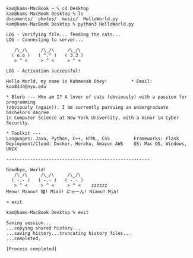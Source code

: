 ```shell
kam@kams-MacBook ~ % cd Desktop
kam@kams-MacBook Desktop % ls
documents/  photos/  music/  HelloWorld.py
kam@kams-MacBook Desktop % python3 HelloWorld.py

LOG - Verifying file... feeding the cats...
LOG - Connecting to server...

   /\_/\     /\_/\     /\_/\  
  ( o.o )   ( ^.^ )   ( 3.3 )
   > ^ <     > ^ <     > ^ < 

LOG - Activation successful!

Hello World, my name is Kahmeeah Obey!         * Email: kao8144@nyu.edu

* Blurb --- Who am I? A lover of cats (obviously) with a passion for programming
(obviously (again)). I am currently pursuing an undergraduate bachelors degree
in Computer Science at New York University, with a minor in Cyber Security.

* Toolkit ---
Languages: Java, Python, C++, HTML, CSS         Frameworks: Flask
Deployment/Cloud: Docker, Heroku, Amazon AWS    OS: Mac OS, Windows, UNIX

------------------------------------------------------

Goodbye, World!
   /\_/\     /\_/\     /\_/\  
  ( -.- )   ( -.- )   ( -.- )
   > ^ <     > ^ <     > ^ <    zzzzzz
Meow! Miaou! 喵! Miaŭ! にゃーん! Niaou! Mjá!

> exit

kam@kams-MacBook Desktop % exit

Saving session...
...copying shared history...
...saving history...truncating history files...
...completed.

[Process completed]

```

<!--## `Hello World, I'm Kahmeeah!` <img src="https://gifs4crds.carrd.co/assets/images/gallery03/a55e4f1a.gif?vca07fc73a" width="50px" align="middle">
<!--[![linkedin badge](https://img.shields.io/badge/kahmeeah-30302f?style=flat&logo=linkedin)](https://www.linkedin.com/in/kahmeeah)
[![twitter badge](https://img.shields.io/badge/@kahmeeah-30302f?style=flat&logo=twitter)](https://twitter.com)
[![Gmail Badge](https://img.shields.io/badge/kao8144@nyu.edu-30302f?style=flat&logo=Gmail&logoColor=red)](mailto:kao8144@nyu.edu)
<img src="https://komarev.com/ghpvc/?username=kahmeeah&style=plastict&color=blueviolet" />


<img align="right" alt="Coding" width="400" src="https://i.imgur.com/Ez13DCR.jpg?1">

Aspiring student developer with a curiousity for all things tech – Building, learning, ~~and occasionally breaking things~~ along the way. Currently pursuing an undergraduate bachelors degree in **Computer Science** at <a href="https://www.nyu.edu/">New York University</a>, with a minor in **Cyber Security**.

### 🛠 Toolkit

![image](https://img.shields.io/badge/Python-14354C?style=for-the-badge&logo=python&logoColor=white)&nbsp;&nbsp;
![image](https://img.shields.io/badge/JavaScript-F7DF1E?style=for-the-badge&logo=javascript&logoColor=black)
![image](https://img.shields.io/badge/HTML-239120?style=for-the-badge&logo=html5&logoColor=white)
![image](https://img.shields.io/badge/C%2B%2B-00599C?style=for-the-badge&logo=c%2B%2B&logoColor=white)&nbsp;&nbsp;
![image](https://img.shields.io/badge/Java-ED8B00?style=for-the-badge&logo=java&logoColor=white)
![image](https://img.shields.io/badge/HTML5-E34F26?style=for-the-badge&logo=html5&logoColor=white)&nbsp;&nbsp;
![image](https://img.shields.io/badge/CSS3-1572B6?style=for-the-badge&logo=css3&logoColor=white)&nbsp;&nbsp;
![image](https://img.shields.io/badge/Flask-000000?style=for-the-badge&logo=flask&logoColor=white)&nbsp;&nbsp;
![image](https://img.shields.io/badge/Heroku-430098?style=for-the-badge&logo=heroku&logoColor=white)&nbsp;&nbsp;
![image](https://img.shields.io/badge/Docker-2CA5E0?style=for-the-badge&logo=docker&logoColor=white)&nbsp;&nbsp;
![image](https://img.shields.io/badge/Git-F05032?style=for-the-badge&logo=git&logoColor=white)
![image](https://img.shields.io/badge/Amazon_AWS-232F3E?style=for-the-badge&logo=amazon-aws&logoColor=white)&nbsp;&nbsp;
![image](https://img.shields.io/badge/Colab-F9AB00?style=for-the-badge&logo=Google%20Colab&logoColor=white)&nbsp;&nbsp;
![image](https://img.shields.io/badge/iOS-000000?style=for-the-badge&logo=ios&logoColor=white)
![image](https://img.shields.io/badge/Windows-0078D6?style=for-the-badge&logo=windows&logoColor=white)

<img src="https://github.com/KKhushhalR2405/Bio/blob/master/border.gif" width="1100px" height="10px"></h2>

### 📊 Git Stats
[![GitHub Streak](http://github-readme-streak-stats.herokuapp.com?user=kahmeeah&theme=gotham&date_format=M%20j%5B%2C%20Y%5D&background=3A3033&border=50C896&stroke=50C896&ring=6A5DC0&fire=53B3E7&sideNums=D97EA0&currStreakNum=50C896&currStreakLabel=C7A47B&sideLabels=C7A47B&dates=53B3E7)](https://git.io/streak-stats)
![Anurag's GitHub stats](https://github-readme-stats.vercel.app/api?username=kahmeeah&show_icons=true&bg_color=3A3033&title_color=C7A47B&icon_color=53B3E7&text_color=D97EA0&border_color=50C896)



### 🐈 Fun

<a href="https://data-card-for-spotify.herokuapp.com/card?user_id=kahmeeah">
  <img src="https://data-card-for-spotify.herokuapp.com/api/card?user_id=kahmeeah&show_border=true" alt="Data Card for Spotify">
</a>

<br></br>

-->

<!--![Spotify recently played](https://spotify-recently-played-readme.vercel.app/api?user=kahmeeah&count=5)

<h3 align="left">I am currently reading:</h3>
<a href="<Your Profile URL>"><img src="https://goodreads-readme.vercel.app/api/book?id=<158207975>" alt="GoodReads reading" width="350" /></a>-->

<!--
6A5DC0
50C896
-->

